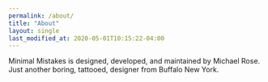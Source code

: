 ```yaml
---
permalink: /about/
title: "About"
layout: single
last_modified_at: 2020-05-01T10:15:22-04:00
---
```


Minimal Mistakes is designed, developed, and maintained by Michael Rose. Just another boring, tattooed, designer from Buffalo New York.

